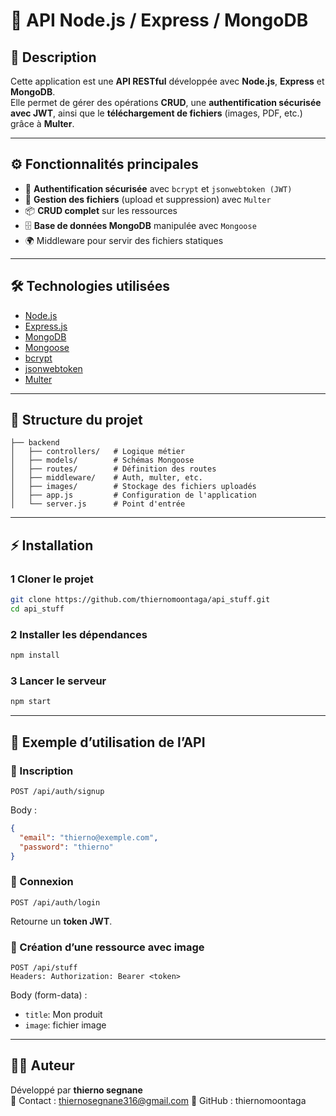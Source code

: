 # 📌 API Node.js / Express / MongoDB

## 🚀 Description
Cette application est une **API RESTful** développée avec **Node.js**, **Express** et **MongoDB**.  
Elle permet de gérer des opérations **CRUD**, une **authentification sécurisée avec JWT**, ainsi que le **téléchargement de fichiers** (images, PDF, etc.) grâce à **Multer**.

---

## ⚙️ Fonctionnalités principales
- 🔑 **Authentification sécurisée** avec `bcrypt` et `jsonwebtoken (JWT)`  
- 📂 **Gestion des fichiers** (upload et suppression) avec `Multer`  
- 📦 **CRUD complet** sur les ressources  
- 🗄️ **Base de données MongoDB** manipulée avec `Mongoose`  
- 🌍 Middleware pour servir des fichiers statiques  

---

## 🛠️ Technologies utilisées
- [Node.js](https://nodejs.org/)  
- [Express.js](https://expressjs.com/)  
- [MongoDB](https://www.mongodb.com/)  
- [Mongoose](https://mongoosejs.com/)  
- [bcrypt](https://www.npmjs.com/package/bcrypt)  
- [jsonwebtoken](https://www.npmjs.com/package/jsonwebtoken)  
- [Multer](https://www.npmjs.com/package/multer)  

---

## 📂 Structure du projet
```
├── backend
│   ├── controllers/   # Logique métier
│   ├── models/        # Schémas Mongoose
│   ├── routes/        # Définition des routes
│   ├── middleware/    # Auth, multer, etc.
│   ├── images/        # Stockage des fichiers uploadés
│   ├── app.js         # Configuration de l'application
│   └── server.js      # Point d'entrée
```

---

## ⚡ Installation

### 1 Cloner le projet
```bash
git clone https://github.com/thiernomoontaga/api_stuff.git
cd api_stuff
```

### 2 Installer les dépendances
```bash
npm install
```


### 3 Lancer le serveur
```bash
npm start
```

---

## 🔑 Exemple d’utilisation de l’API

### 🔹 Inscription
```
POST /api/auth/signup
```
Body : 
```json
{
  "email": "thierno@exemple.com",
  "password": "thierno"
}
```

### 🔹 Connexion
```
POST /api/auth/login
```
Retourne un **token JWT**.

### 🔹 Création d’une ressource avec image
```
POST /api/stuff
Headers: Authorization: Bearer <token>
```
Body (form-data) :
- `title`: Mon produit  
- `image`: fichier image  

---



## 👨‍💻 Auteur
Développé par **thierno segnane**  
📩 Contact : thiernosegnane316@gmail.com 
🔗 GitHub : thiernomoontaga 